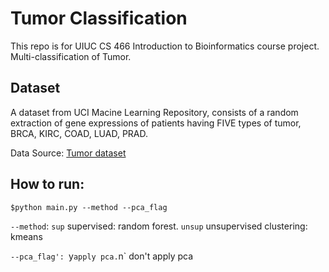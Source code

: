 # Tumor Classification
This repo is for UIUC CS 466 Introduction to Bioinformatics course project. Multi-classification of Tumor.

## Dataset
A dataset from UCI Macine Learning Repository, consists of a random extraction of gene expressions of patients having FIVE types of tumor, BRCA, KIRC, COAD, LUAD, PRAD.

Data Source: [Tumor dataset](https://archive.ics.uci.edu/ml/datasets/primary+tumor)


## How to run:
```
$python main.py --method --pca_flag
```

`--method`: `sup` supervised: random forest. `unsup` unsupervised clustering: kmeans


`--pca_flag': `y` apply pca. `n` don't apply pca

